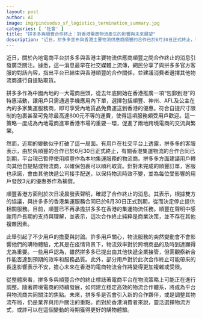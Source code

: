 ```yaml
---
layout: post
author: AI
image: img/pinduoduo_sf_logistics_termination_summary.jpg
categories: [ '社會' ]
title: "拼多多與順豐合作終止：對香港電商物流產生的影響與未來展望"  
description: "近日，拼多多宣布與香港主要物流供應商順豐的合作已於6月30日正式終止，引發用戶對跨境電商物流服務的關注與擔憂。此次變動標誌著平台在物流策略上的調整，對香港消費者來說，或需尋找替代方案以確保商品順利取貨。未來，拼多多或會探索新的合作夥伴，如何建立更穩定高效的物流體系，成為業界與用戶關心的焦點。"
---
```

近日，關於內地電商平台拼多多與香港主要物流供應商順豐之間合作終止的消息引發廣泛關注。據悉，這一消息最早在社交媒體上流傳，網民分享了與拼多多官方客服的對話內容，指出平台已結束與香港順豐的合作關係，並建議消費者選擇其他物流商進行自提點取貨。

拼多多作為中國內地的一大電商巨頭，從去年底開始在香港推廣一項“包郵到港”的特惠活動，讓用戶只需通過手機應用內下單，選擇包括順豐、神州、AFL及公主在內的多家集運服務商，即可享受內地貨品免費運送到香港的優惠。符合自提尺寸限制的包裹甚至可免除最高達800元不等的運費，使得這項服務頗受用戶歡迎。這一策略一度成為內地電商進軍香港市場的重要一環，促進了兩地跨境電商的交流與繁榮。

然而，近期的變動似乎打破了這一局面。有用戶在社交平台上透露，拼多多的客服表示，由於與順豐的合作已於6月30日正式終止，有關香港集運物流的合作合同已到期，平台現已暫停使用順豐作為本地集運服務的物流商。拼多多方面建議用戶轉向其他自提點或物流商，以確保包裹可以順利取貨。針對未完成的順豐訂單，客服也承諾，會由其他快遞公司接手配送，以保持物流時效不變，並為每位受影響的用戶發放3元的優惠券作為補償。

順豐香港方面則於次日凌晨發表聲明，確認了合作終止的消息。其表示，根據雙方的協議，與拼多多的香港集運服務合同已於6月30日正式到期，從而決定停止提供相關服務。目前，順豐已不再承擔拼多多在香港的集運物流任務。順豐在聲明中感謝用戶長期的支持與理解，並表示，這次合作終止純粹是商業決策，並不存在其他複雜因素。

此舉引起了不少用戶的擔憂與討論。許多用戶關心，物流服務的突然變動會不會影響他們的購物體驗，尤其是在疫情背景下，物流效率對於跨境商品的及時到達顯得尤為重要。一些用戶認為，雖然拼多多已提出由其他快遞企業接管，但需觀察新合作能否達到預期的效率和服務品質。此外，部分用戶對於此次合作終止可能帶來的長遠影響表示不安，擔心未來在香港的電商物流合作將變得更加複雜或受限。

從整體來看，拼多多與順豐合作的終止標誌著電商平台在物流策略上可能正在進行調整。隨著跨境電商的持續發展，如何建立穩定高效的物流合作體系，將成為平台與物流商共同關注的焦點。未來，拼多多是否會引入新的合作夥伴，或是調整其物流布局，仍是業界與用戶關注的重點。而對於香港消費者來說，靈活選擇物流方式，或許可以在這個變動的時期獲得更好的購物體驗。